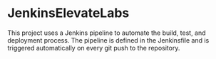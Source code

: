 # JenkinsElevateLabs
This project uses a Jenkins pipeline to automate the build, test, and deployment process. The pipeline is defined in the Jenkinsfile and is triggered automatically on every git push to the repository.
